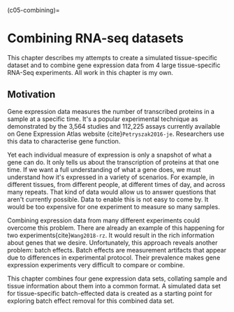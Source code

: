 (c05-combining)=
# Combining RNA-seq datasets

This chapter describes my attempts to create a simulated tissue-specific dataset and to combine gene expression data from 4 large tissue-specific RNA-Seq experiments. All work in this chapter is my own.

## Motivation

Gene expression data measures the number of transcribed proteins in a sample at a specific time.
It's a popular experimental technique as demonstrated by the 3,564 studies and 112,225 assays currently available on Gene Expression Atlas website {cite}`Petryszak2016-je`. 
Researchers use this data to characterise gene function.

Yet each individual measure of expression is only a snapshot of what a gene can do. 
It only tells us about the transcription of proteins at that one time. 
If we want a full understanding of what a gene does, we must understand how it's expressed in a variety of scenarios. 
For example, in different tissues, from different people, at different times of day, and across many repeats. 
That kind of data would allow us to answer questions that aren't currently possible. Data to enable this is not easy to come by. 
It would be too expensive for one experiment to measure so many samples. 

Combining expression data from many different experiments could overcome this problem. 
There are already an example of this happening for two experiments{cite}`Wang2018-rz`. 
It would result in the rich information about genes that we desire. 
Unfortunately, this approach reveals another problem: batch effects. 
Batch effects are measurement artifacts that appear due to differences in experimental protocol.
Their prevalence makes gene expression experiments very difficult to compare or combine.

This chapter combines four gene expression data sets, collating sample and tissue information about them into a common format. A simulated data set for tissue-specific batch-effected data is created as a starting point for exploring batch effect removal for this combined data set.

[//]: # (TODO: Explain the structure of this chapter here)
[//]: # (TODO: Add figures)
[//]: # (TODO: Tidy structure of 0-index and 1-background)
